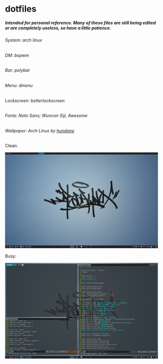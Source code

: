 # dotfiles
##### Intended for personal reference. Many of these files are still being edited or are completely useless, so have a little patience.

###### System: arch linux
###### DM: bspwm
###### Bar: polybar
###### Menu: dmenu
###### Lockscreen: betterlockscreen
###### Fonts: Noto Sans; Wuncon Siji, Awesome
###### Wallpaper: Arch Linux by [hundane](https://www.deviantart.com/art/Arch-Linux-163630829)

Clean:

![Clean_Scrot](pics/clean.png)

Busy:

![Clean_Scrot](pics/busy.png)


